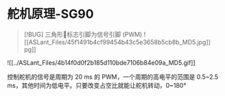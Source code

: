 # 舵机原理-SG90

> [!BUG] 三角形🔺标志引脚为信号引脚 (PWM)
![[ASLant_Files/45f1491b4cf99454b43c5e3658b5cb8b_MD5.jpg]]
[](../ASLant_Files/45f1491b4cf99454b43c5e3658b5cb8b_MD5.jpg)pg]]

![[../ASLant_Files/4b14f0d0f2b185d110bde7106b84e09a_MD5.gif]]

控制舵机的信号是周期为 20 ms 的 PWM，一个周期的高电平的范围是 0.5~2.5 ms，其他时间为低电平。只要改变占空比就能让舵机转动，0~180°
